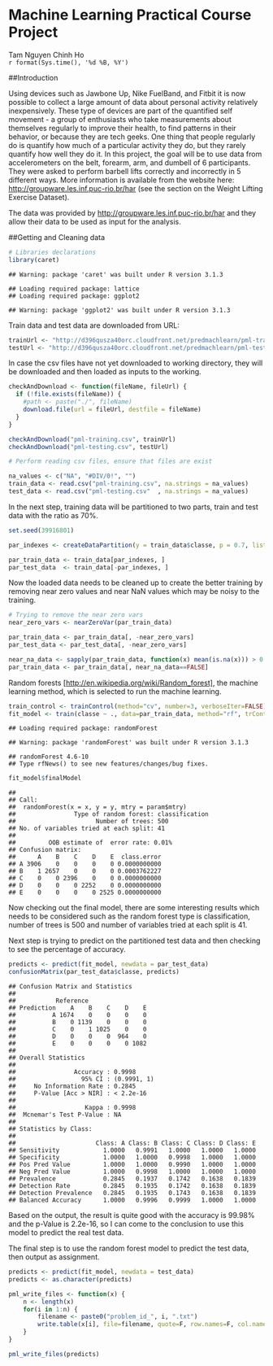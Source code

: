 # Machine Learning Practical Course Project
Tam Nguyen Chinh Ho  
`r format(Sys.time(), '%d %B, %Y')`  

##Introduction

Using devices such as Jawbone Up, Nike FuelBand, and Fitbit it is now possible to collect a large amount of data about personal activity relatively inexpensively. These type of devices are part of the quantified self movement - a group of enthusiasts who take measurements about themselves regularly to improve their health, to find patterns in their behavior, or because they are tech geeks. One thing that people regularly do is quantify how much of a particular activity they do, but they rarely quantify how well they do it. In this project, the goal will be to use data from accelerometers on the belt, forearm, arm, and dumbell of 6 participants. They were asked to perform barbell lifts correctly and incorrectly in 5 different ways. More information is available from the website here: http://groupware.les.inf.puc-rio.br/har (see the section on the Weight Lifting Exercise Dataset).

The data was provided by http://groupware.les.inf.puc-rio.br/har and they allow their data to be used as input for the analysis.

##Getting and Cleaning data


```r
# Libraries declarations
library(caret)
```

```
## Warning: package 'caret' was built under R version 3.1.3
```

```
## Loading required package: lattice
## Loading required package: ggplot2
```

```
## Warning: package 'ggplot2' was built under R version 3.1.3
```

Train data and test data are downloaded from URL:

```r
trainUrl <- "http://d396qusza40orc.cloudfront.net/predmachlearn/pml-training.csv"
testUrl <- "http://d396qusza40orc.cloudfront.net/predmachlearn/pml-testing.csv"
```
In case the csv files have not yet downloaded to working directory, they will be downloaded and then loaded as inputs to the working.

```r
checkAndDownload <- function(fileName, fileUrl) {
  if (!file.exists(fileName)) {
    #path <- paste("./", fileName)
    download.file(url = fileUrl, destfile = fileName)
  }
}

checkAndDownload("pml-training.csv", trainUrl)
checkAndDownload("pml-testing.csv", testUrl)

# Perform reading csv files, ensure that files are exist

na_values <- c("NA", "#DIV/0!", "")
train_data <- read.csv("pml-training.csv", na.strings = na_values)
test_data <- read.csv("pml-testing.csv"  , na.strings = na_values)
```

In the next step, training data will be partitioned to two parts, train and test data with the ratio as 70%.


```r
set.seed(39916801)

par_indexes <- createDataPartition(y = train_data$classe, p = 0.7, list = FALSE)

par_train_data <- train_data[par_indexes, ]
par_test_data  <- train_data[-par_indexes, ]
```

Now the loaded data needs to be cleaned up to create the better training by removing near zero values and near NaN values which may be noisy to the training.


```r
# Trying to remove the near zero vars
near_zero_vars <- nearZeroVar(par_train_data)

par_train_data <- par_train_data[, -near_zero_vars]
par_test_data <- par_test_data[, -near_zero_vars]

near_na_data <- sapply(par_train_data, function(x) mean(is.na(x))) > 0.95
par_train_data <- par_train_data[, near_na_data==FALSE]
```

Random forests [http://en.wikipedia.org/wiki/Random_forest], the machine learning method, which is selected to run the machine learning.

```r
train_control <- trainControl(method="cv", number=3, verboseIter=FALSE)
fit_model <- train(classe ~ ., data=par_train_data, method="rf", trControl=train_control)
```

```
## Loading required package: randomForest
```

```
## Warning: package 'randomForest' was built under R version 3.1.3
```

```
## randomForest 4.6-10
## Type rfNews() to see new features/changes/bug fixes.
```

```r
fit_model$finalModel
```

```
## 
## Call:
##  randomForest(x = x, y = y, mtry = param$mtry) 
##                Type of random forest: classification
##                      Number of trees: 500
## No. of variables tried at each split: 41
## 
##         OOB estimate of  error rate: 0.01%
## Confusion matrix:
##      A    B    C    D    E  class.error
## A 3906    0    0    0    0 0.0000000000
## B    1 2657    0    0    0 0.0003762227
## C    0    0 2396    0    0 0.0000000000
## D    0    0    0 2252    0 0.0000000000
## E    0    0    0    0 2525 0.0000000000
```

Now checking out the final model, there are some interesting results which needs to be considered such as the random forest type is classification, number of trees is 500 and number of variables tried at each split is 41.

Next step is trying to predict on the partitioned test data and then checking to see the percentage of accuracy.


```r
predicts <- predict(fit_model, newdata = par_test_data)
confusionMatrix(par_test_data$classe, predicts)
```

```
## Confusion Matrix and Statistics
## 
##           Reference
## Prediction    A    B    C    D    E
##          A 1674    0    0    0    0
##          B    0 1139    0    0    0
##          C    0    1 1025    0    0
##          D    0    0    0  964    0
##          E    0    0    0    0 1082
## 
## Overall Statistics
##                                      
##                Accuracy : 0.9998     
##                  95% CI : (0.9991, 1)
##     No Information Rate : 0.2845     
##     P-Value [Acc > NIR] : < 2.2e-16  
##                                      
##                   Kappa : 0.9998     
##  Mcnemar's Test P-Value : NA         
## 
## Statistics by Class:
## 
##                      Class: A Class: B Class: C Class: D Class: E
## Sensitivity            1.0000   0.9991   1.0000   1.0000   1.0000
## Specificity            1.0000   1.0000   0.9998   1.0000   1.0000
## Pos Pred Value         1.0000   1.0000   0.9990   1.0000   1.0000
## Neg Pred Value         1.0000   0.9998   1.0000   1.0000   1.0000
## Prevalence             0.2845   0.1937   0.1742   0.1638   0.1839
## Detection Rate         0.2845   0.1935   0.1742   0.1638   0.1839
## Detection Prevalence   0.2845   0.1935   0.1743   0.1638   0.1839
## Balanced Accuracy      1.0000   0.9996   0.9999   1.0000   1.0000
```

Based on the output, the result is quite good with the accuracy is 99.98% and the p-Value is 2.2e-16, so I can come to the conclusion to use this model to predict the real test data.

The final step is to use the random forest model to predict the test data, then output as assignment.


```r
predicts <- predict(fit_model, newdata = test_data)
predicts <- as.character(predicts)

pml_write_files <- function(x) {
    n <- length(x)
    for(i in 1:n) {
        filename <- paste0("problem_id_", i, ".txt")
        write.table(x[i], file=filename, quote=F, row.names=F, col.names=F)
    }
}

pml_write_files(predicts)
```
